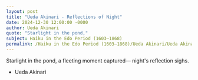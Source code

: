 ```yaml
---
layout: post
title: "Ueda Akinari - Reflections of Night"
date: 2024-12-30 12:00:00 -0000
author: Ueda Akinari
quote: "Starlight in the pond,"
subject: Haiku in the Edo Period (1603–1868)
permalink: /Haiku in the Edo Period (1603–1868)/Ueda Akinari/Ueda Akinari - Reflections of Night
---
```


Starlight in the pond,
a fleeting moment captured—
night's reflection sighs.

- Ueda Akinari
